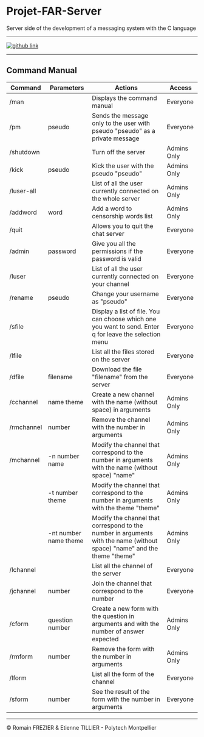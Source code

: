 # Projet-FAR-Server

Server side of the development of a messaging system with the C language

---

<a target="_blank" href="https://github.com/romainfrz/Projet-FAR-Client">
    <img alt="github link" src="https://img.shields.io/badge/github-client git-green?style=for-the-badge&logo=github">
</a>

---
## Command Manual

| Command    | Parameters            | Actions                                                                                                                  | Access      |
|------------|-----------------------|--------------------------------------------------------------------------------------------------------------------------|-------------|
| /man       |                       | Displays the command manual                                                                                              | Everyone    |
| /pm        | pseudo                | Sends the message only to the user with pseudo "pseudo" as a private message                                             | Everyone    |
| /shutdown  |                       | Turn off the server                                                                                                      | Admins Only |
| /kick      | pseudo                | Kick the user with the pseudo "pseudo"                                                                                   | Admins Only |
| /luser-all |                       | List of all the user currently connected on the whole server                                                             | Admins Only |
| /addword   | word                  | Add a word to censorship words list                                                                                      | Admins Only |
| /quit      |                       | Allows you to quit the chat server                                                                                       | Everyone    |
| /admin     | password              | Give you all the permissions if the password is valid                                                                    | Everyone    |
| /luser     |                       | List of all the user currently connected on your channel                                                                 | Everyone    |
| /rename    | pseudo                | Change your username as "pseudo"                                                                                         | Everyone    |
| /sfile     |                       | Display a list of file. You can choose which one you want to send. Enter q for leave the selection menu                  | Everyone    |
| /lfile     |                       | List all the files stored on the server                                                                                  | Everyone    |
| /dfile     | filename              | Download the file "filename" from the server                                                                             | Everyone    |
| /cchannel  | name theme            | Create a new channel with the name (without space) in arguments                                                          | Admins Only |
| /rmchannel | number                | Remove the channel with the number in arguments                                                                          | Admins Only |
| /mchannel  | -n number name        | Modify the channel that correspond to the number in arguments with the name (without space) "name"                       | Admins Only |
|            | -t number theme       | Modify the channel that correspond to the number in arguments with the theme "theme"                                     | Admins Only |
|            | -nt number name theme | Modify the channel that correspond to the number in arguments with the name (without space) "name" and the theme "theme" | Admins Only |
| /lchannel  |                       | List all the channel of the server                                                                                       | Everyone    |
| /jchannel  | number                | Join the channel that correspond to the number                                                                           | Everyone    |
| /cform     | question number       | Create a new form with the question in arguments and with the number of answer expected                                  | Admins Only |
| /rmform    | number                | Remove the form with the number in arguments                                                                             | Admins Only |
| /lform     |                       | List all the form of the channel                                                                                         | Everyone    |
| /sform     | number                | See the result of the form with the number in arguments                                                                  | Everyone    |

---

© Romain FREZIER & Etienne TILLIER - Polytech Montpellier

